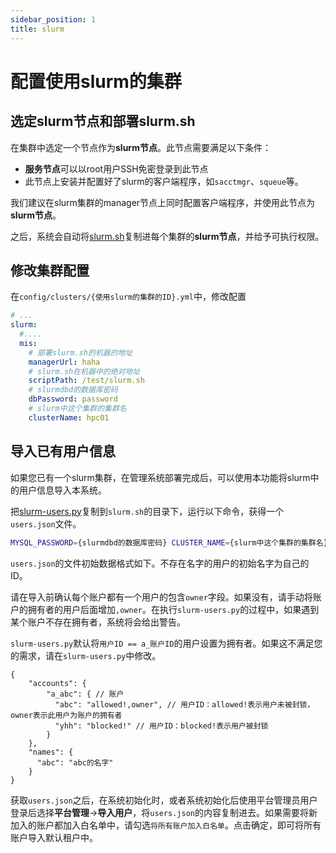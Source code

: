 ```yaml
---
sidebar_position: 1
title: slurm
---
```


# 配置使用slurm的集群

## 选定slurm节点和部署slurm.sh

在集群中选定一个节点作为**slurm节点**。此节点需要满足以下条件：

- **服务节点**可以以root用户SSH免密登录到此节点
- 此节点上安装并配置好了slurm的客户端程序，如`sacctmgr`、`squeue`等。

我们建议在slurm集群的manager节点上同时配置客户端程序，并使用此节点为**slurm节点**。

之后，系统会自动将[slurm.sh](%REPO_FILE_URL%/apps/mis-server/scripts/slurm.sh)复制进每个集群的**slurm节点**，并给予可执行权限。

## 修改集群配置

在`config/clusters/{使用slurm的集群的ID}.yml`中，修改配置

```yaml title="config/clusters/{使用slurm的集群的集群ID}.yml"
# ...
slurm:
  #....
  mis:
    # 部署slurm.sh的机器的地址
    managerUrl: haha
    # slurm.sh在机器中的绝对地址
    scriptPath: /test/slurm.sh
    # slurmdbd的数据库密码
    dbPassword: password
    # slurm中这个集群的集群名
    clusterName: hpc01
```

## 导入已有用户信息

如果您已有一个slurm集群，在管理系统部署完成后，可以使用本功能将slurm中的用户信息导入本系统。

把[slurm-users.py](%REPO_FILE_URL%/apps/mis-server/scripts/slurm-users.py)复制到`slurm.sh`的目录下，运行以下命令，获得一个`users.json`文件。

```bash
MYSQL_PASSWORD={slurmdbd的数据库密码} CLUSTER_NAME={slurm中这个集群的集群名} python3 slurm-users.py
```

`users.json`的文件初始数据格式如下。不存在名字的用户的初始名字为自己的ID。

请在导入前确认每个账户都有一个用户的包含`owner`字段。如果没有，请手动将账户的拥有者的用户后面增加`,owner`。在执行`slurm-users.py`的过程中，如果遇到某个账户不存在拥有者，系统将会给出警告。

`slurm-users.py`默认将`用户ID == a_账户ID`的用户设置为拥有者。如果这不满足您的需求，请在`slurm-users.py`中修改。

```json5
{
    "accounts": {
        "a_abc": { // 账户
          "abc": "allowed!,owner", // 用户ID：allowed!表示用户未被封锁，owner表示此用户为账户的拥有者 
          "yhh": "blocked!" // 用户ID：blocked!表示用户被封锁
        }
    },
    "names": {
      "abc": "abc的名字"
    }
}
```

获取`users.json`之后，在系统初始化时，或者系统初始化后使用平台管理员用户登录后选择**平台管理**->**导入用户**，将`users.json`的内容复制进去。如果需要将新加入的账户都加入白名单中，请勾选`将所有账户加入白名单`。点击确定，即可将所有账户导入默认租户中。


